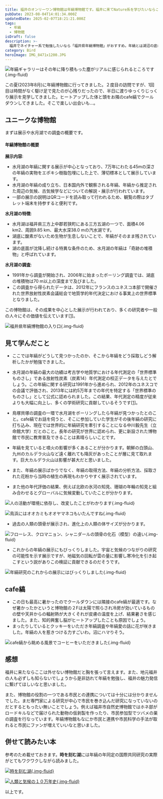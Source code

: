 ```yaml
---
title: 福井のオンリーワン博物館は年縞博物館です。福井に来てNature系を学びたいならここですよ。
pubDate: 2023-08-04T14:01:34.000Z
updatedDate: 2025-02-07T18:21:21.000Z
tags:
  - 年縞
  - 博物館
isDraft: false
description: >-
  福井でネイチャー系で勉強したいなら「福井県年縞博物館」がおすすめ。年縞とは湖沼の底に積み重なった年毎の層を指し、これで過去の気候や環境の変遷がわかります。水月湖の湖底で発見された年縞は7万年分です。７万年ですよ。説明によると20万年前までにアフリカで誕生した現生人類が７万年前ごろから世界に移動しましたが、その活動期間にリンクするように７万年分の年縞が水月湖に記録されています。こんな奇跡的な発見と研究結果を勉強するしかないでしょう。
category: Bird
heroImage: IMG_8471x1200.JPG
---
```



![年縞ギャラリーはその年に降り積もった塵がリアルに感じられるところです](https://object-storage.tyo2.conoha.io/v1/nc_938a9d00d6004f1390c354d4a15ef25b/blog-astro-assets/blog-images/IMG_8471x1200.JPG){.img-fluid}



この夏(2023年8月)に年縞博物館に行ってきました。２度目の訪問ですが、1回目は時間がなく駆け足で見たのが心残りだったので、半日に渡りゆっくりじっくり展示を見学してきました。ヒートアップした体と頭をお隣のcafe縞でクールダウンしてきました。そこで楽しい出会いも…。

## ユニークな博物館

まずは展示や水月湖での調査の概要です。

#### 年縞博物館の概要

**展示内容**:

- 水月湖の年縞に関する展示が中心となっており、7万年にわたる45mの深さの年縞の実物をエポキシ樹脂包埋にした上で、薄切標本として展示しています。
- 水月湖の年縞の成り立ち、日本国内外で観察される年縞、年縞から推定された周辺の気候、古気候学などについての解説・展示が行われています。
- 一部の展示の説明はQRコードを読み取って行われるため、観覧の際はタブレット端末を持参すると便利です。

**水月湖の特徴**:

- 水月湖は福井県三方上中郡若狭町にある三方五湖の一つで、面積4.06 km2、周囲9.85 km、最大水深38.0 mの汽水湖です。
- 湖底に酸素がないため生物が生息しないことで、年縞がそのまま残されています。
- 湖の底面が沈降し続ける特異な条件のため、水月湖の年縞は「奇跡の堆積物」と呼ばれています。

**水月湖の調査**:

- 1991年から調査が開始され、2006年に始まったボーリング調査では、湖底の堆積物は70 m以上の深度まで及びました。
- この調査から得られたデータは、2012年にフランスのユネスコ本部で開催された世界放射性炭素会議総会で地質学的年代決定における事実上の世界標準となりました。

この博物館は、その成果を中心とした展示が行われており、多くの研究者や一般の人々にその価値を伝えています[[1](https://ja.wikipedia.org/wiki/%E7%A6%8F%E4%BA%95%E7%9C%8C%E5%B9%B4%E7%B8%9E%E5%8D%9A%E7%89%A9%E9%A4%A8)]。


![福井県年縞博物館の入り口](https://object-storage.tyo2.conoha.io/v1/nc_938a9d00d6004f1390c354d4a15ef25b/blog-astro-assets/blog-images/IMG_8458x1200.JPG){.img-fluid}

## 見て学んだこと

- ここでは年縞がどうして見つかったのか、そこから年縞をどう採取しどう解析したかが勉強できました。

- 水月湖の年縞の最大の功績は考古学や地質学における年代測定の「世界標準ものさし」である放射性炭素（炭素14）年代測定の校正データを与えたとでしょう。この年縞に関する研究は1991年から進められ、2012年のユネスコでの会議で評価され、2013年には約5万年までの年代を特定する「世界標準のものさし」として公式に認められました。この結果、年代測定の精度が従来よりも大幅に向上し、多くの学術研究に貢献しているそうです[[1](https://satoyama.pref.fukui.lg.jp/feature/varve)]。

- 鳥塚貝塚の調査の一環で水月湖をボーリングしたら年縞が見つかったとのこと。cafe縞でお話を伺うと、そこに参加していた学生がその後年縞の研究に打ち込み、現在では世界的に年縞研究を牽引することになる中川毅先生（立命館大学）だとのこと。長年の研究が世界に認められ、更に新設された博物館で市民に教育普及できることは素晴らしいことです。

- 年縞を見ていると噴火の影響が多くあることが分かります。朝鮮の白頭山、九州のカルデラ火山など遠く離れても降灰があったことが層に見て取れます。巨大カルデラ火山は影響が甚大だと思いました。

- また、年縞の展示ばかりでなく、年縞の取得方法、年縞の分析方法、採取された花粉から当時の植生の再現もわかりやすく展示されています。

- また他の年代評価の結果、例えば北欧の氷河の知見、珊瑚の年輪の知見と組み合わせるとグローバルに気候変動していたことが分かります。

  

![人の活動が環境に依存し、改変したことがわかります](https://object-storage.tyo2.conoha.io/v1/nc_938a9d00d6004f1390c354d4a15ef25b/blog-astro-assets/blog-images/IMG_8464x1200.JPG){.img-fluid}

![鳥浜にはオオカミもオオヤマネコもいたんですね](https://object-storage.tyo2.conoha.io/v1/nc_938a9d00d6004f1390c354d4a15ef25b/blog-astro-assets/blog-images/IMG_8465x1200.JPG){.img-fluid}

- 過去の人類の頭骨が展示され、進化上の人類の体サイズが分かります。

![フローレス、クロマニョン、シャニダールの頭骨の化石（模型）の違い](https://object-storage.tyo2.conoha.io/v1/nc_938a9d00d6004f1390c354d4a15ef25b/blog-astro-assets/blog-images/IMG_8466x1200.JPG){.img-fluid}

- これからの年縞の展示にもびっくりしました。宇宙と気候のつながりの研究の可能性を示す展示ですが、地磁気の回転が雲の量に影響し寒冷化を引き起こすという説がありこの検証に貢献できるのだそうです。


![年縞研究のこれからの展示にはびっくりしました](https://object-storage.tyo2.conoha.io/v1/nc_938a9d00d6004f1390c354d4a15ef25b/blog-astro-assets/blog-images/IMG_8469x1200.JPG){.img-fluid}

## cafe縞

- この日も最高に暑かったのでクールダウンには隣接のcafe縞が最適です。なぜ暑かったかというと博物館の２Fは太陽で照らされ冷房が効いているものの壁や天井からの輻射熱が大きくそれが皮膚の温度を上げ、結果暑さを感じました。また、知的興奮し脳がヒートアップしたことも原因でしょう。
- まったりしているとクッキーをいただき年縞調査や年縞愛の話に花が咲きました。年縞の人を惹きつける力すごいわ。沼にハマりそう。

![cafe縞から眺める風景でコーヒーをいただきました](https://object-storage.tyo2.conoha.io/v1/nc_938a9d00d6004f1390c354d4a15ef25b/blog-astro-assets/blog-images/IMG_8473x1200.JPG){.img-fluid}





## 感想

福井に来たならここは外せない博物館だと胸を張って言えます。また、地元福井の人も必ずしも知らないでしょうから是非訪れて年縞を勉強し、福井の魅力発信に繋げてほしいなと思いました。

また、博物館の役割の一つである市民との連携については十分には分かりませんでした。まだ専門家による研究が中心で市民を巻き込んだ研究になっていないのだとするともったい無いことでしょう。例えば福井市自然史博物館ではホネ部がロードキルなどで届けられた動物の仮剥製を作ったり、市民参加型でツバメの巣の調査を行なっています。年縞博物館もなにか市民と連携や市民科学の手法が取れると市民にファンが増えていいなと思いました。



## 併せて読みたい本

参考のため載せておきます。**時を刻む湖**には年縞の年同定の国際共同研究の実際がとてもワクワクしながら読みました。



<a href="https://amzn.to/3QAlZOS">

![時を刻む湖](https://object-storage.tyo2.conoha.io/v1/nc_938a9d00d6004f1390c354d4a15ef25b/blog-astro-assets/blog-images/bookx1200/bookx1200.png){.img-fluid}

</a>

<a href="https://amzn.to/3sex4Lj">

![人類と気候の１０万年史](https://object-storage.tyo2.conoha.io/v1/nc_938a9d00d6004f1390c354d4a15ef25b/blog-astro-assets/blog-images/book2x1200/book2x1200.png){.img-fluid}

</a>



以上です。 
